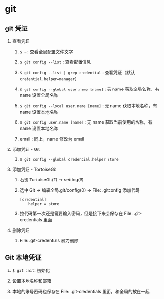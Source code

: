 # git

## git 凭证

1.  查看凭证

    1.  `$ ~` : 查看全局配置文件文字

    2.  `$ git config --list` : 查看配置信息

    3.  `$ git config --list | grep credential` : 查看凭证（默认 `credential.helper=manager`）

    4.  `$ git config --global user.name [name]` : 无 name 获取全局名称，有 name 设置全局名称

    5.  `$ git config --local user.name [name]` : 无 name 获取本地名称，有 name 设置本地名称

    6.  `$ git config user.name [name]` : 无 name 获取当前使用的名称，有 name 设置本地名称

    7.  email : 同上，name 修改为 email

2.  添加凭证 - Git

    1.  `$ git config --global credential.helper store`

3.  添加凭证 - TortoiseGit

    1.  右键 TortoiseGit(T) -> setting(S)

    2.  选中 Git -> 编辑全局.git/config(O) -> File: .gitconfig 添加代码

        ```
        [credential]
            helper = store
        ```

    3.  拉代码第一次还是需要输入密码，但是接下来会保存在 File: .git-credentials 里面

4.  删除凭证

    1.  File: .git-credentials 暴力删除

## Git 本地凭证

1.  `$ git init`: 初始化

2.  设置本地名称和邮箱

3.  本地的账号密码也保存在 File: .git-credentials 里面，和全局的放在一起
